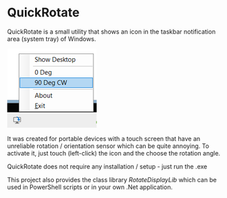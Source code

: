 # QuickRotate

QuickRotate is a small utility that shows an icon in the taskbar notification area (system tray) of
Windows.

![Screenshot of QuickRotate](Screenshot.png "Screenshot of QuickRotate")

It was created for portable devices with a touch screen that have an unreliable
rotation / orientation sensor which can be quite annoying. To activate it, just touch
(left-click) the icon and the choose the rotation angle.

QuickRotate does not require any installation / setup - just run the .exe

This project also provides the class library *RotateDisplayLib* which can be used in
PowerShell scripts or in your own .Net application.
